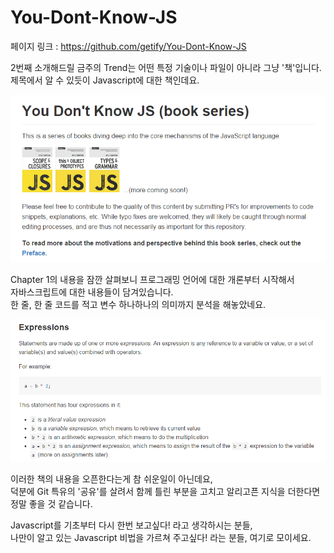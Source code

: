 # You-Dont-Know-JS

페이지 링크 : https://github.com/getify/You-Dont-Know-JS

2번째 소개해드릴 금주의 Trend는 어떤 특정 기술이나 파일이 아니라 그냥 '책'입니다.  
제목에서 알 수 있듯이 Javascript에 대한 책인데요.

![이미지](img/004$02$01.PNG)

Chapter 1의 내용을 잠깐 살펴보니 프로그래밍 언어에 대한 개론부터 시작해서  
자바스크립트에 대한 내용들이 담겨있습니다.  
한 줄, 한 줄 코드를 적고 변수 하나하나의 의미까지 분석을 해놓았네요.

![이미지](img/004$02$02.PNG)

이러한 책의 내용을 오픈한다는게 참 쉬운일이 아닌데요,  
덕분에 Git 특유의 '공유'를 살려서 함께 틀린 부분을 고치고 알리고픈 지식을 더한다면 정말 좋을 것 같습니다.  

Javascript를 기초부터 다시 한번 보고싶다! 라고 생각하시는 분들,  
나만이 알고 있는 Javascript 비법을 가르쳐 주고싶다! 라는 분들, 여기로 모이세요.  
